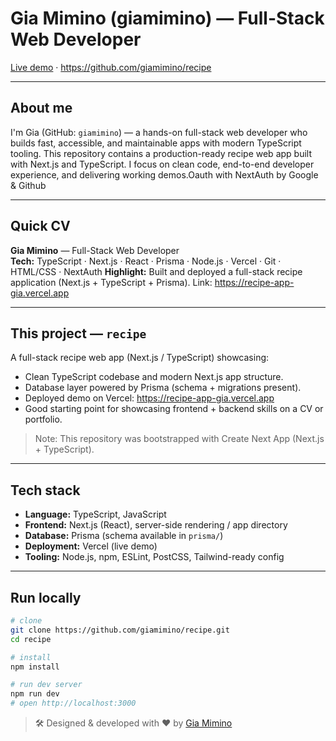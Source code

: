 # Gia Mimino (giamimino) — Full-Stack Web Developer

[Live demo](https://recipe-app-gia.vercel.app) · https://github.com/giamimino/recipe

---

## About me
I'm Gia (GitHub: `giamimino`) — a hands-on full-stack web developer who builds fast, accessible, and maintainable apps with modern TypeScript tooling. This repository contains a production-ready recipe web app built with Next.js and TypeScript. I focus on clean code, end-to-end developer experience, and delivering working demos.Oauth with NextAuth by Google & Github

---

## Quick CV
**Gia Mimino** — Full-Stack Web Developer  
**Tech:** TypeScript · Next.js · React · Prisma · Node.js · Vercel · Git · HTML/CSS  · NextAuth
**Highlight:** Built and deployed a full-stack recipe application (Next.js + TypeScript + Prisma). Link: https://recipe-app-gia.vercel.app

---

## This project — `recipe`
A full-stack recipe web app (Next.js / TypeScript) showcasing:

- Clean TypeScript codebase and modern Next.js app structure.
- Database layer powered by Prisma (schema + migrations present).
- Deployed demo on Vercel: https://recipe-app-gia.vercel.app
- Good starting point for showcasing frontend + backend skills on a CV or portfolio.

> Note: This repository was bootstrapped with Create Next App (Next.js + TypeScript).

---

## Tech stack
- **Language:** TypeScript, JavaScript  
- **Frontend:** Next.js (React), server-side rendering / app directory  
- **Database:** Prisma (schema available in `prisma/`)  
- **Deployment:** Vercel (live demo)  
- **Tooling:** Node.js, npm, ESLint, PostCSS, Tailwind-ready config

---

## Run locally
```bash
# clone
git clone https://github.com/giamimino/recipe.git
cd recipe

# install
npm install

# run dev server
npm run dev
# open http://localhost:3000
```

> 🛠️ Designed & developed with ❤️ by [Gia Mimino](https://github.com/giamimino)
